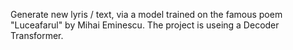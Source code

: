 Generate new lyris / text, via a model trained on the famous poem "Luceafarul" by Mihai Eminescu.
The project is useing a Decoder Transformer.
